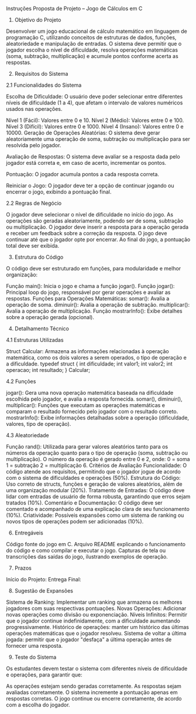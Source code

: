 Instruções
Proposta de Projeto – Jogo de Cálculos em C

1. Objetivo do Projeto
   
Desenvolver um jogo educacional de cálculo matemático em linguagem de programação C, utilizando conceitos de estruturas de dados, funções, aleatoriedade e manipulação de entradas. O sistema deve permitir que o jogador escolha o nível de dificuldade, resolva operações matemáticas (soma, subtração, multiplicação) e acumule pontos conforme acerta as respostas.

2. Requisitos do Sistema

2.1 Funcionalidades do Sistema

Escolha de Dificuldade: O usuário deve poder selecionar entre diferentes níveis de dificuldade (1 a 4), que afetam o intervalo de valores numéricos usados nas operações.

Nível 1 (Fácil): Valores entre 0 e 10.
Nível 2 (Médio): Valores entre 0 e 100.
Nível 3 (Difícil): Valores entre 0 e 1000.
Nível 4 (Insano): Valores entre 0 e 10000.
Geração de Operações Aleatórias: O sistema deve gerar aleatoriamente uma operação de soma, subtração ou multiplicação para ser resolvida pelo jogador.

Avaliação de Respostas: O sistema deve avaliar se a resposta dada pelo jogador está correta e, em caso de acerto, incrementar os pontos.

Pontuação: O jogador acumula pontos a cada resposta correta.

Reiniciar o Jogo: O jogador deve ter a opção de continuar jogando ou encerrar o jogo, exibindo a pontuação final.

2.2 Regras de Negócio

O jogador deve selecionar o nível de dificuldade no início do jogo.
As operações são geradas aleatoriamente, podendo ser de soma, subtração ou multiplicação.
O jogador deve inserir a resposta para a operação gerada e receber um feedback sobre a correção da resposta.
O jogo deve continuar até que o jogador opte por encerrar.
Ao final do jogo, a pontuação total deve ser exibida.

3. Estrutura do Código

O código deve ser estruturado em funções, para modularidade e melhor organização:

Função main(): Inicia o jogo e chama a função jogar().
Função jogar(): Principal loop do jogo, responsável por gerar operações e avaliar as respostas.
Funções para Operações Matemáticas:
somar(): Avalia a operação de soma.
diminuir(): Avalia a operação de subtração.
multiplicar(): Avalia a operação de multiplicação.
Função mostrarInfo(): Exibe detalhes sobre a operação gerada (opcional).

4. Detalhamento Técnico
   
4.1 Estruturas Utilizadas

Struct Calcular: Armazena as informações relacionadas à operação matemática, como os dois valores a serem operados, o tipo de operação e a dificuldade.
typedef struct { int dificuldade; int valor1; int valor2; int operacao; int resultado; } Calcular;

4.2 Funções

jogar(): Gera uma nova operação matemática baseada na dificuldade escolhida pelo jogador, e avalia a resposta fornecida.
somar(), diminuir(), multiplicar(): Funções que executam as operações matemáticas e comparam o resultado fornecido pelo jogador com o resultado correto.
mostrarInfo(): Exibe informações detalhadas sobre a operação (dificuldade, valores, tipo de operação).

4.3 Aleatoriedade

Função rand(): Utilizada para gerar valores aleatórios tanto para os números da operação quanto para o tipo de operação (soma, subtração ou multiplicação).
O número da operação é gerado entre 0 e 2, onde:
0 = soma
1 = subtração
2 = multiplicação
6. Critérios de Avaliação
Funcionalidade: O código atende aos requisitos, permitindo que o jogador jogue de acordo com o sistema de dificuldades e operações (50%).
Estrutura do Código: Uso correto de structs, funções e geração de valores aleatórios, além de uma organização modular (20%).
Tratamento de Entradas: O código deve lidar com entradas de usuário de forma robusta, garantindo que erros sejam tratados (10%).
Comentário e Documentação: O código deve ser comentado e acompanhado de uma explicação clara de seu funcionamento (10%).
Criatividade: Possíveis expansões como um sistema de ranking ou novos tipos de operações podem ser adicionadas (10%).

6. Entregáveis
   
Código fonte do jogo em C.
Arquivo README explicando o funcionamento do código e como compilar e executar o jogo.
Capturas de tela ou transcrições das saídas do jogo, ilustrando exemplos de operação.

7. Prazos
   
Início do Projeto: 
Entrega Final: 

8. Sugestão de Expansões
   
Sistema de Ranking: Implementar um ranking que armazena os melhores jogadores com suas respectivas pontuações.
Novas Operações: Adicionar novas operações como divisão ou exponenciação.
Níveis Infinitos: Permitir que o jogador continue indefinidamente, com a dificuldade aumentando progressivamente.
Histórico de operações: manter um histórico das últimas operações matemáticas que o jogador resolveu. 
Sistema de voltar a última jogada: permitir que o jogador "desfaça" a última operação antes de fornecer uma resposta. 

9. Teste do Sistema
    
Os estudantes devem testar o sistema com diferentes níveis de dificuldade e operações, para garantir que:

As operações estejam sendo geradas corretamente.
As respostas sejam avaliadas corretamente.
O sistema incremente a pontuação apenas em respostas corretas.
O jogo continue ou encerre corretamente, de acordo com a escolha do jogador.
